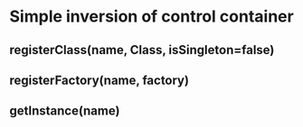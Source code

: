 # Simple inversion of control container
## registerClass(name, Class, isSingleton=false)
## registerFactory(name, factory)
## getInstance(name)
